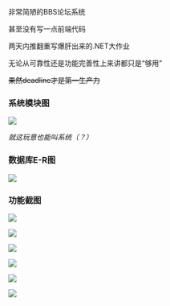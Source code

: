 非常简陋的BBS论坛系统

甚至没有写一点前端代码

两天内推翻重写爆肝出来的.NET大作业

无论从可靠性还是功能完善性上来讲都只是“够用”

~~果然deadline才是第一生产力~~

### 系统模块图

![](http://imgs.qiniu.watashinoyumingdesu.cn/19-1-3/68259327.jpg)

*就这玩意也能叫系统（？）*

### 数据库E-R图

![](http://imgs.qiniu.watashinoyumingdesu.cn/19-1-3/22340969.jpg)

### 功能截图

![](http://imgs.qiniu.watashinoyumingdesu.cn/19-1-3/58529321.jpg)

![](http://imgs.qiniu.watashinoyumingdesu.cn/19-1-3/52441599.jpg)

![](http://imgs.qiniu.watashinoyumingdesu.cn/19-1-3/75417553.jpg)

![](http://imgs.qiniu.watashinoyumingdesu.cn/19-1-3/1190542.jpg)

![](http://imgs.qiniu.watashinoyumingdesu.cn/19-1-3/46022284.jpg)

![](http://imgs.qiniu.watashinoyumingdesu.cn/19-1-3/46954558.jpg)

